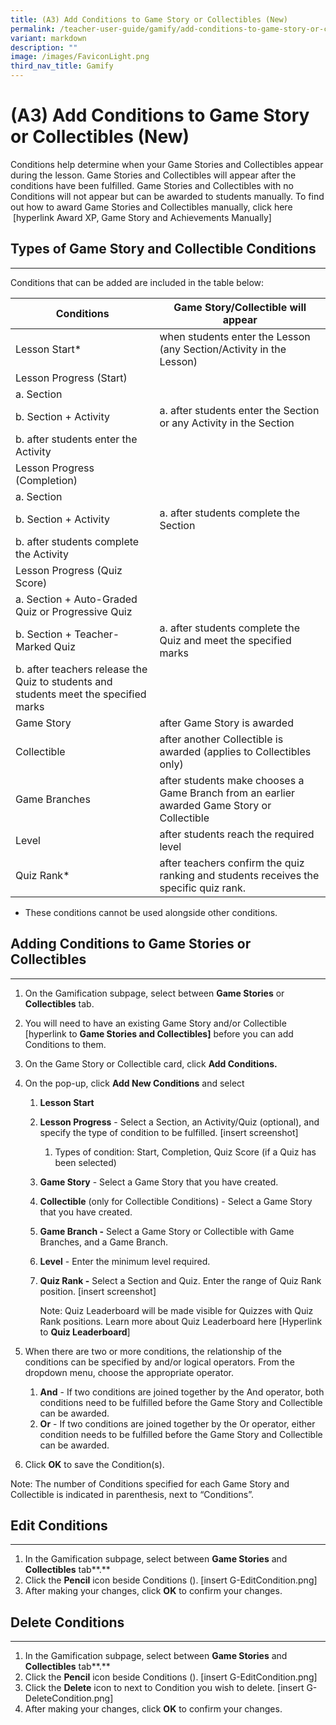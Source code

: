 ```yaml
---
title: (A3) Add Conditions to Game Story or Collectibles (New)
permalink: /teacher-user-guide/gamify/add-conditions-to-game-story-or-collectibles/
variant: markdown
description: ""
image: /images/FaviconLight.png
third_nav_title: Gamify
---
```

<h1>(A3) Add Conditions to Game Story or Collectibles (New)</h1>
<p>Conditions help determine when your Game Stories and Collectibles appear during the lesson. Game Stories and Collectibles will appear after the conditions have been fulfilled. Game Stories and Collectibles with no Conditions will not appear but can be awarded to students manually. To find out how to award Game Stories and Collectibles manually, click here &nbsp;[hyperlink Award XP, Game Story and Achievements Manually]</p>
<h2>Types of Game Story and Collectible Conditions</h2>
<hr>
<p>Conditions that can be added are included in the table below:</p>
<table>
    <thead>
        <tr>
            <th>Conditions</th>
            <th>Game Story/Collectible will appear</th>
        </tr>
    </thead>
    <tbody>
        <tr>
            <td>Lesson Start*</td>
            <td>when students enter the Lesson (any Section/Activity in the Lesson)</td>
        </tr>
        <tr>
            <td>Lesson Progress (Start)</td>
            <td><br></td>
        </tr>
        <tr>
            <td>a. Section</td>
            <td><br></td>
        </tr>
        <tr>
            <td>b. Section + Activity</td>
            <td>a. after students enter the Section or any Activity in the Section</td>
        </tr>
        <tr>
            <td>b. after students enter the Activity</td>
            <td><br></td>
        </tr>
        <tr>
            <td>Lesson Progress (Completion)</td>
            <td><br></td>
        </tr>
        <tr>
            <td>a. Section</td>
            <td><br></td>
        </tr>
        <tr>
            <td>b. Section + Activity</td>
            <td>a. after students complete the Section</td>
        </tr>
        <tr>
            <td>b. after students complete the Activity</td>
            <td><br></td>
        </tr>
        <tr>
            <td>Lesson Progress (Quiz Score)</td>
            <td><br></td>
        </tr>
        <tr>
            <td>a. Section + Auto-Graded Quiz or Progressive Quiz</td>
            <td><br></td>
        </tr>
        <tr>
            <td>b. Section + Teacher-Marked Quiz</td>
            <td>a. after students complete the Quiz and meet the specified marks</td>
        </tr>
        <tr>
            <td>b. after teachers release the Quiz to students and students meet the specified marks</td>
            <td><br></td>
        </tr>
        <tr>
            <td>Game Story</td>
            <td>after Game Story is awarded</td>
        </tr>
        <tr>
            <td>Collectible</td>
            <td>after another Collectible is awarded (applies to Collectibles only)</td>
        </tr>
        <tr>
            <td>Game Branches</td>
            <td>after students make chooses a Game Branch from an earlier awarded Game Story or Collectible</td>
        </tr>
        <tr>
            <td>Level</td>
            <td>after students reach the required level</td>
        </tr>
        <tr>
            <td>Quiz Rank*</td>
            <td>after teachers confirm the quiz ranking and students receives the specific quiz rank.</td>
        </tr>
    </tbody>
</table>
<ul>
    <li>These conditions cannot be used alongside other conditions.</li>
</ul>
<h2>Adding Conditions to Game Stories or Collectibles</h2>
<hr>
<ol>
    <li>
        <p>On the Gamification subpage, select between <strong>Game Stories</strong> or <strong>Collectibles</strong> tab.</p>
    </li>
    <li>
        <p>You will need to have an existing Game Story and/or Collectible [hyperlink to <strong>Game Stories and Collectibles]</strong> before you can add Conditions to them.</p>
    </li>
    <li>
        <p>On the Game Story or Collectible card, click <strong>Add Conditions.</strong></p>
    </li>
    <li>
        <p>On the pop-up, click <strong>Add New Conditions</strong> and select</p>
        <ol>
            <li>
                <p><strong>Lesson Start</strong></p>
            </li>
            <li>
                <p><strong>Lesson Progress</strong> - Select a Section, an Activity/Quiz (optional), and specify the type of condition to be fulfilled. [insert screenshot]</p>
                <ol>
                    <li>Types of condition: Start, Completion, Quiz Score (if a Quiz has been selected)</li>
                </ol>
            </li>
            <li>
                <p><strong>Game Story</strong> - Select a Game Story that you have created.</p>
            </li>
            <li>
                <p><strong>Collectible</strong> (only for Collectible Conditions) - Select a Game Story that you have created.</p>
            </li>
            <li>
                <p><strong>Game Branch -</strong> Select a Game Story or Collectible with Game Branches, and a Game Branch.</p>
            </li>
            <li>
                <p><strong>Level</strong> - Enter the minimum level required.</p>
            </li>
            <li>
                <p><strong>Quiz Rank -</strong> Select a Section and Quiz. Enter the range of Quiz Rank position. [insert screenshot]</p>
                <p>Note: Quiz Leaderboard will be made visible for Quizzes with Quiz Rank positions. Learn more about Quiz Leaderboard here [Hyperlink to <strong>Quiz Leaderboard</strong>]</p>
            </li>
        </ol>
    </li>
    <li>
        <p>When there are two or more conditions, the relationship of the conditions can be specified by and/or logical operators. From the dropdown menu, choose the appropriate operator.</p>
        <ol>
            <li><strong>And</strong> - If two conditions are joined together by the And operator, both conditions need to be fulfilled before the Game Story and Collectible can be awarded.</li>
            <li><strong>Or</strong> - If two conditions are joined together by the Or operator, either condition needs to be fulfilled before the Game Story and Collectible can be awarded.</li>
        </ol>
    </li>
    <li>
        <p>Click <strong><strong>OK</strong></strong> to save the Condition(s).</p>
    </li>
</ol>
<p>Note: The number of Conditions specified for each Game Story and Collectible is indicated in parenthesis, next to “Conditions”.</p>
<h2>Edit Conditions</h2>
<hr>
<ol>
    <li>In the Gamification subpage, select between <strong>Game Stories</strong> and <strong>Collectibles</strong> tab**.**</li>
    <li>Click the <strong>Pencil</strong> icon beside Conditions (). [insert G-EditCondition.png]</li>
    <li>After making your changes, click <strong>OK</strong> to confirm your changes.</li>
</ol>
<h2>Delete Conditions</h2>
<hr>
<ol>
    <li>In the Gamification subpage, select between <strong>Game Stories</strong> and <strong>Collectibles</strong> tab**.**</li>
    <li>Click the <strong>Pencil</strong> icon beside Conditions (). [insert G-EditCondition.png]</li>
    <li>Click the <strong>Delete</strong> icon to next to Condition you wish to delete. [insert G-DeleteCondition.png]</li>
    <li>After making your changes, click <strong>OK</strong> to confirm your changes.</li>
</ol>
